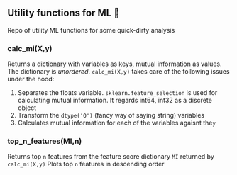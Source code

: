 ## Utility functions for ML :rocket:
Repo of utility ML functions for some quick-dirty analysis

### calc_mi(X,y)
Returns a dictionary with variables as keys, mutual information as values. The dictionary is _unordered_.
`calc_mi(X,y)` takes care of the following issues under the hood:
1. Separates the floats variable. `sklearn.feature_selection` is used for calculating mutual information. It regards int64, int32 as a discrete object
2. Transform the `dtype('O')` (fancy way of saying string) variables
3. Calculates mutual information for each of the variables agaisnt the`y`

### top_n_features(MI,n)
Returns top `n` features from the feature score dictionary `MI` returned by `calc_mi(X,y)`
Plots top `n` features in descending order
